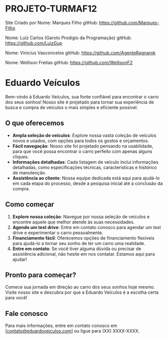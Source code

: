 # PROJETO-TURMAF12

Site Criado por
Nome: Marques Filho
gitHub: https://github.com/Marques-Filho

Nome: Luiz Carlos (Garoto Prodigio da Programação)
gitHub: https://github.com/LuizGup

Nome: Vinicius Vasconcelos
gitHub: https://github.com/AgenteRagnarok

Nome: Wellison Freitas
gitHub: https://github.com/WellisonF2

# Eduardo Veículos

Bem-vindo à Eduardo Veículos, sua fonte confiável para encontrar o carro dos seus sonhos! Nosso site é projetado para tornar sua experiência de busca e compra de veículos o mais simples e eficiente possível.

## O que oferecemos

- **Ampla seleção de veículos**: Explore nossa vasta coleção de veículos novos e usados, com opções para todos os gostos e orçamentos.
- **Fácil navegação**: Nosso site foi projetado pensando na usabilidade, para que você possa encontrar o carro perfeito com apenas alguns cliques.
- **Informações detalhadas**: Cada listagem de veículo inclui informações detalhadas, como especificações técnicas, características e histórico de manutenção.
- **Assistência ao cliente**: Nossa equipe dedicada está aqui para ajudá-lo em cada etapa do processo, desde a pesquisa inicial até a conclusão da compra.

## Como começar

1. **Explore nossa coleção**: Navegue por nossa seleção de veículos e encontre aquele que melhor atende às suas necessidades.
2. **Agende um test drive**: Entre em contato conosco para agendar um test drive e experimentar o carro pessoalmente.
3. **Financiamento fácil**: Oferecemos opções de financiamento flexíveis para ajudá-lo a tornar seu sonho de ter um carro uma realidade.
4. **Entre em contato**: Se você tiver alguma dúvida ou precisar de assistência adicional, não hesite em nos contatar. Estamos aqui para ajudar!

## Pronto para começar?

Comece sua jornada em direção ao carro dos seus sonhos hoje mesmo. Visite nosso site e descubra por que a Eduardo Veículos é a escolha certa para você!

## Fale conosco

Para mais informações, entre em contato conosco em [contato@eduardoveiculos.com] ou ligue para (XX) XXXX-XXXX.
